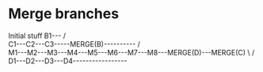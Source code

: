 # Merge branches
Initial stuff
                               B1---
                              /      \
                  C1---C2---C3-----MERGE(B)----------
                 /                                   \
M1---M2---M3---M4---M5---M6---M7---M8---MERGE(D)---MERGE(C)
       \                                   /
        D1---D2---D3---D4-----------------
